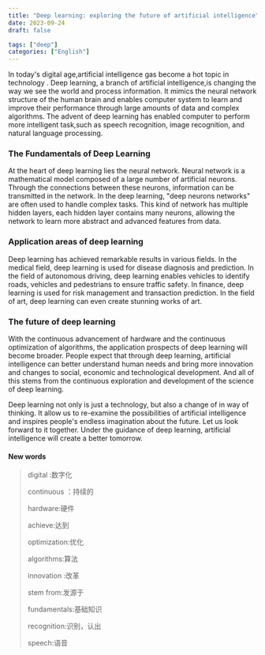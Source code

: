 ```yaml
---
title: "Deep learning: exploring the future of artificial intelligence"
date: 2023-09-24
draft: false

tags: ["deep"]
categories: ["English"]
---
```


In today's digital age,artificial intelligence gas become a hot topic in technology . Deep learning, a branch of artificial intelligence,is changing the way we see the world and process information. It mimics the neural network structure of the human brain and enables computer system to learn and improve their performance through large amounts of data and complex algorithms. The advent of deep learning has enabled computer to perform more intelligent task,such as speech recognition, image recognition, and natural language processing.

### The Fundamentals of Deep Learning

At the heart of deep learning lies the neural network. Neural network is a mathematical model composed of a large number of artificial neurons. Through the connections between these neurons, information can be transmitted in the network. In the deep learning, "deep neurons networks" are often used to handle complex tasks. This kind of network has multiple hidden layers, each hidden layer contains many neurons, allowing the network to learn more abstract and advanced features from data.

### Application areas of deep learning

Deep learning has achieved remarkable results in various fields. In the medical field, deep learning is used for disease diagnosis and prediction. In the field of autonomous driving, deep learning enables vehicles to identify roads, vehicles and pedestrians to ensure traffic safety. In finance, deep learning is used for risk management and transaction prediction. In the field of art, deep learning can even create stunning works of art.

### The future of deep learning

With the continuous advancement of hardware and the continuous optimization of algorithms, the application prospects of deep learning will become broader. People expect that through deep learning, artificial intelligence can better understand human needs and bring more innovation and changes to social, economic and technological development. And all of this stems from the continuous exploration and development of the science of deep learning.

Deep learning not only is just a technology, but also a change of in way of thinking. It allow us to re-examine the possibilities of artificial intelligence and inspires people's endless imagination about the future. Let us look forward to it together. Under the guidance of deep learning, artificial intelligence will create a better tomorrow.

#### New words

>digital :数字化
>
>continuous ：持续的
>
>hardware:硬件
>
>achieve:达到
>
>optimization:优化
>
>algorithms:算法
>
>innovation :改革
>
>stem from:发源于
>
>fundamentals:基础知识
>
>recognition:识别，认出
>
>speech:语音